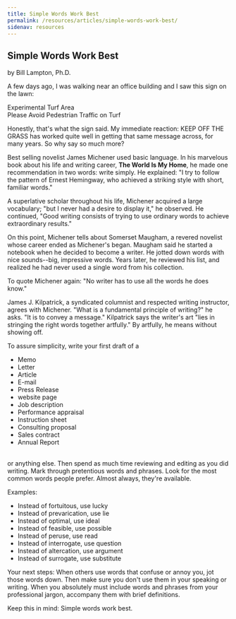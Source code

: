 ```yaml
---
title: Simple Words Work Best
permalink: /resources/articles/simple-words-work-best/
sidenav: resources
---
```


## Simple Words Work Best<br>

by Bill Lampton, Ph.D.

A few days ago, I was walking near an office building and I saw this sign on the lawn:

Experimental Turf Area<br>
Please Avoid Pedestrian Traffic on Turf

Honestly, that's what the sign said. My immediate reaction: KEEP OFF THE GRASS has worked quite well in getting that same message across, for many years. So why say so much more?

Best selling novelist James Michener used basic language. In his marvelous book about his life and writing career, **The World Is My Home**, he made one recommendation in two words: write simply. He explained: "I try to follow the pattern of Ernest Hemingway, who achieved a striking style with short, familiar words."

A superlative scholar throughout his life, Michener acquired a large vocabulary; "but I never had a desire to display it," he observed. He continued, "Good writing consists of trying to use ordinary words to achieve extraordinary results."

On this point, Michener tells about Somerset Maugham, a revered novelist whose career ended as Michener's began. Maugham said he started a notebook when he decided to become a writer. He jotted down words with nice sounds--big, impressive words. Years later, he reviewed his list, and realized he had never used a single word from his collection.

To quote Michener again: "No writer has to use all the words he does know."

James J. Kilpatrick, a syndicated columnist and respected writing instructor, agrees with Michener. "What is a fundamental principle of writing?" he asks. "It is to convey a message." Kilpatrick says the writer's art "lies in stringing the right words together artfully." By artfully, he means without showing off.

To assure simplicity, write your first draft of a

- Memo
- Letter
- Article
- E-mail
- Press Release
- website page
- Job description
- Performance appraisal
- Instruction sheet
- Consulting proposal
- Sales contract
- Annual Report

<br>
or anything else. Then spend as much time reviewing and editing as you did writing. Mark through pretentious words and phrases. Look for the most common words people prefer. Almost always, they're available.

Examples:

- Instead of fortuitous, use lucky
- Instead of prevarication, use lie
- Instead of optimal, use ideal
- Instead of feasible, use possible
- Instead of peruse, use read
- Instead of interrogate, use question
- Instead of altercation, use argument
- Instead of surrogate, use substitute

Your next steps: When others use words that confuse or annoy you, jot those words down. Then make sure you don't use them in your speaking or writing. When you absolutely must include words and phrases from your professional jargon, accompany them with brief definitions.

Keep this in mind: Simple words work best.
